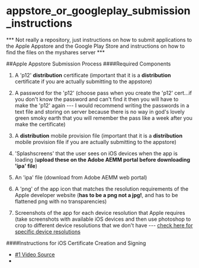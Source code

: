 # appstore_or_googleplay_submission_instructions
*** Not really a repository, just instructions on how to submit applications to the Apple Appstore and the Google Play Store and instructions on how to find the files on the myshares server ***

##Apple Appstore Submission Process
####Required Components
1. A 'p12' **distribution** certificate (important that it is a **distribution** certificate if you are actually submitting to the appstore)

2. A password for the 'p12' (choose pass when you create the 'p12' cert...if you don't know the password and can't find it then you will have to make the 'p12' again --- I would recommend writing the passwords in a text file and storing on server because there is no way in god's lovely green smoky earth that you will remember the pass like a week after you make the certificate)

3. A **distribution** mobile provision file (important that it is a **distribution** mobile provision file if you are actually submitting to the appstore)

4. 'Splashscreens' that the user sees on iOS devices when the app is loading (**upload these on the Adobe AEMM portal before downloading 'ipa' file**)

5. An 'ipa' file (download from Adobe AEMM web portal)

6. A 'png' of the app icon that matches the resolution requirements of the Apple developer website (**has to be a png not a jpg!**, and has to be flattened png with no transparencies)

7. Screenshots of the app for each device resolution that Apple requires (take screenshots with available iOS devices and then use photoshop to crop to different device resolutions that we don't have --- [check here for specific device resolutions](https://developer.apple.com/library/ios/documentation/LanguagesUtilities/Conceptual/iTunesConnect_Guide/Appendices/Properties.html#//apple_ref/doc/uid/TP40011225-CH26-SW2)

####Instructions for iOS Certificate Creation and Signing
- [#1 Video Source](https://www.youtube.com/watch?v=Xh2nnjttOwo)
- 

